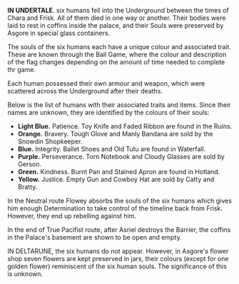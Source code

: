**IN UNDERTALE**. six humans fell into the Underground between the times of Chara and Frisk. All of them died in one way or another. Their bodies were laid to rest in coffins inside the palace, and their <a onclick="loadFile('Souls.md')">Souls</a> were preserved by <a onclick="loadFile('Asgore.md')">Asgore</a> in special glass containers.

The <a onclick="loadFile('Souls.md')">souls</a> of the six humans each have a unique colour and associated trait. These are known through the Ball Game, where the colour and description of the flag changes depending on the amount of time needed to complete thr game.

Each human possessed their own armour and weapon, which were scattered across the Underground after their deaths.

Below is the list of humans with their associated traits and items. Since their names are unknown, they are identified by the colours of their souls:
- **Light Blue.** Patience. Toy Knife and Faded Ribbon are found in the Ruins.
- **Orange.** Bravery. Tough Glove and Manly Bandana are sold by the Snowdin Shopkeeper.
- **Blue.** Integrity. Ballet Shoes and Old Tutu are found in Waterfall.
- **Purple.** Perseverance. Torn Notebook and Cloudy Glasses are sold by <a onclick="loadFile('>Gerson Boom.md')">Gerson</a>.
- **Green.** Kindness. Burnt Pan and Stained Apron are found in Hotland.
- **Yellow.** Justice. Empty Gun and Cowboy Hat are sold by Catty and Bratty.

In the Neutral route <a onclick="loadFile('Flowey.md')">Flowey</a> absorbs the souls of the six humans which gives him enough <a onclick="loadFile('Determination.md')">Determination</a> to take control of the timeline back from <a onclick="loadFile('Frisk.md')">Frisk</a>. However, they end up rebelling against him.

In the end of True Pacifist route, after Asriel destroys the Barrier, the coffins in the Palace's basement are shown to be open and empty.

IN DELTARUNE, the six humans do not appear. However, in <a onclick="loadFile('Flower King.md')">Asgore's flower shop</a> seven flowers are kept preserved in jars, their colours (except for one golden flower) reminiscent of the six human souls. The significance of this is unknown.

